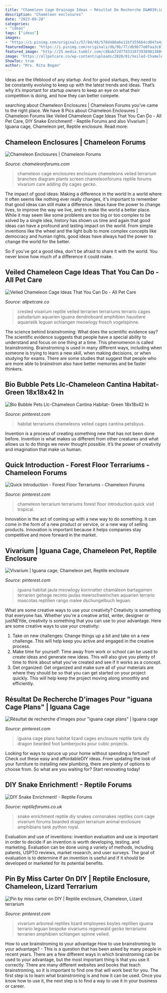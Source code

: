 ```yaml
---
title: "Chameleon Cage Drainage Ideas ~ Résultat De Recherche D&#039;images Pour &quot;iguana Cage Plans&quot;"
description: "Chameleon enclosures"
date: "2023-09-28"
categories:
- "ideas"
tags: ["ideas"]
images:
- "https://i.pinimg.com/originals/57/8d/48/578d488a6e11bf3556b4cd047a4a617e.jpg"
featuredImage: "https://i.pinimg.com/originals/db/9b/77/db9b77e0faa3c878a41ea57e57d03aca.jpg"
featured_image: "http://25.media.tumblr.com/c88ab72d77d3310739369813804d5fb2/tumblr_memvg3IkpM1ry9h3jo1_1280.jpg"
image: "https://allpetcare.co/wp-content/uploads/2020/01/Veiled-Chameleon-Cage-Ideas-46.jpg"
ShowToc: true
author: "Mrs. Rita Bogan"
---
```



Ideas are the lifeblood of any startup. And for good startups, they need to be constantly evolving to keep up with the latest trends and ideas. That’s why it’s important for startup owners to keep an eye on what their competition is doing, and how they can better compete.

	

		
searching about Chameleon Enclosures | Chameleon Forums you've came to the right place. We have 8 Pics about Chameleon Enclosures | Chameleon Forums like Veiled Chameleon Cage Ideas That You Can Do - All Pet Care, DIY Snake Enrichment! - Reptile Forums and also Vivarium | Iguana cage, Chameleon pet, Reptile enclosure. Read more:
		
    
## Chameleon Enclosures | Chameleon Forums

<img loading=lazy src="https://www.chameleonforums.com/styles/cf/images/ccr/cage3.jpg" onerror="this.onerror=null;this.src='https://tse3.mm.bing.net/th?id=OIP.PIAGjjcPaX-h3_MYbnuWmAHaGt&amp;pid=15.1';" alt="Chameleon Enclosures | Chameleon Forums">

_Source: chameleonforums.com_

>chameleon cage enclosures enclosure chameleons veiled terrarium branches diagram plants screen chameleonforums reptile forums vivarium care adding diy cages gecko. 

	

The impact of good ideas: Making a difference in the world
In a world where it often seems like nothing ever really changes, it's important to remember that good ideas can still make a difference. Ideas have the power to change lives, to improve the way we live, and to make the world a better place.
While it may seem like some problems are too big or too complex to be solved by a single idea, history has shown us time and again that good ideas can have a profound and lasting impact on the world. From simple inventions like the wheel and the light bulb to more complex concepts like democracy and human rights, good ideas have always had the power to change the world for the better.

So if you've got a good idea, don't be afraid to share it with the world. You never know how much of a difference it could make.

    
## Veiled Chameleon Cage Ideas That You Can Do - All Pet Care

<img loading=lazy src="https://allpetcare.co/wp-content/uploads/2020/01/Veiled-Chameleon-Cage-Ideas-46.jpg" onerror="this.onerror=null;this.src='https://tse4.mm.bing.net/th?id=OIP.93L9XrgTM3FBJlEEitkhSAHaJ3&amp;pid=15.1';" alt="Veiled Chameleon Cage Ideas That You Can Do - All Pet Care">

_Source: allpetcare.co_

>crested vivarium reptile veiled terrarien terrariums terrario cages paludarium aquarien iguana dendroboard amphibien haustiere aquaristik leguan schlangen meowlogy frosch vogelspinne. 

	

The science behind brainstroming: What does the scientific evidence say?
The scientific evidence suggests that people have a special ability to understand and focus on one thing at a time. This phenomenon is called brainstroming. Brainstroming is used in many different ways, including when someone is trying to learn a new skill, when making decisions, or when studying for exams. There are some studies that suggest that people who are more able to brainstrom also have better memories and be faster thinkers.

    
## Bio Bubble Pets Llc-Chameleon Cantina Habitat- Green 18x18x42 In

<img loading=lazy src="https://i.pinimg.com/originals/57/8d/48/578d488a6e11bf3556b4cd047a4a617e.jpg" onerror="this.onerror=null;this.src='https://tse2.mm.bing.net/th?id=OIP.fK85WtCV4jUsGc5_zErp5gHaRW&amp;pid=15.1';" alt="Bio Bubble Pets Llc-Chameleon Cantina Habitat- Green 18x18x42 In">

_Source: pinterest.com_

>habitat terrariums chameleons veiled cages cantina petsbyus. 

	

Invention is a process of creating something new that has not been done before. Invention is what makes us different from other creatures and what allows us to do things we never thought possible. It’s the power of creativity and imagination that make us human.

    
## Quick Introduction - Forest Floor Terrariums - Chameleon Forums

<img loading=lazy src="https://i.pinimg.com/originals/db/9b/77/db9b77e0faa3c878a41ea57e57d03aca.jpg" onerror="this.onerror=null;this.src='https://tse2.mm.bing.net/th?id=OIP.rDRRN9RksBzZEFCQX2_FqwHaFj&amp;pid=15.1';" alt="Quick Introduction - Forest Floor Terrariums - Chameleon Forums">

_Source: pinterest.com_

>chameleon terrarium terrariums forest floor introduction quick visit tropical. 

	

Innovation is the act of coming up with a new way to do something. It can come in the form of a new product or service, or a new way of selling products. Innovation is important because it helps companies stay competitive and move forward in the market.

    
## Vivarium | Iguana Cage, Chameleon Pet, Reptile Enclosure

<img loading=lazy src="https://i.pinimg.com/originals/8c/63/e7/8c63e77090195a4ae3e5aac9f4e5ae77.jpg" onerror="this.onerror=null;this.src='https://tse4.mm.bing.net/th?id=OIP.eWUjOuYC8BAmAKNCoS_F3AHaNK&amp;pid=15.1';" alt="Vivarium | Iguana cage, Chameleon pet, Reptile enclosure">

_Source: pinterest.com_

>iguana habitat jaula meowlogy kornnatter chamäleon bartagamen terrarien gehege recinto jaulas meerschweinchen aquarien terrario mascotas reptilien rango malee dschungelbuch leguan. 

	

What are some creative ways to use your creativity?
Creativity is something that everyone has. Whether you're a creative artist, writer, designer or justNEYde, creativity is something that you can use to your advantage. Here are some creative ways to use your creativity: 
1. Take on new challenges: Change things up a bit and take on a new challenge. This will help keep you active and engaged in the creative process. 
2. Make time for yourself: Time away from work or school can be used to create ideas and generate new ideas. This will also give you plenty of time to think about what you've created and see if it works as a concept. 
3. Get organized: Get organized and make sure all of your materials are where they should be so that you can get started on your project quickly. This will help keep the project moving along smoothly and efficiently. 

    
## Résultat De Recherche D&#039;images Pour &quot;iguana Cage Plans&quot; | Iguana Cage

<img loading=lazy src="https://i.pinimg.com/originals/ad/15/3d/ad153d88984cb683638c71ec11809df6.jpg" onerror="this.onerror=null;this.src='https://tse1.mm.bing.net/th?id=OIP.IW2nwL9UD2x-0wAZ6ACHQAHaFj&amp;pid=15.1';" alt="Résultat de recherche d&#039;images pour &quot;iguana cage plans&quot; | Iguana cage">

_Source: pinterest.com_

>iguana cage plans habitat lizard cages enclosure reptile tank diy dragon bearded foot lumberjocks pour cubic projects. 

	

Looking for ways to spruce up your home without spending a fortune? Check out these easy and affordableDIY ideas. From updating the look of your furniture to installing new plumbing, there are plenty of options to choose from. So what are you waiting for? Start renovating today!

    
## DIY Snake Enrichment! - Reptile Forums

<img loading=lazy src="http://25.media.tumblr.com/c88ab72d77d3310739369813804d5fb2/tumblr_memvg3IkpM1ry9h3jo1_1280.jpg" onerror="this.onerror=null;this.src='https://tse2.mm.bing.net/th?id=OIP.QFnF7yGddUkXBGGSKti4hAHaFj&amp;pid=15.1';" alt="DIY Snake Enrichment! - Reptile Forums">

_Source: reptileforums.co.uk_

>snake enrichment reptile diy snakes cornsnakes reptiles corn cage vivarium forums bearded dragon terrarium animal enclosure amphibians tank python royal. 

	

Evaluation and use of inventions:
invention evaluation and use is important in order to decide if an invention is worth developing, testing, and marketing. Evaluation can be done using a variety of methods, including patents, USPTO reviews, market research, and user surveys. The goal of evaluation is to determine if an invention is useful and if it should be developed or marketed for its potential benefits.

    
## Pin By Miss Carter On DIY | Reptile Enclosure, Chameleon, Lizard Terrarium

<img loading=lazy src="https://i.pinimg.com/736x/d2/47/1f/d2471f4512d98cf82f48585301c35277.jpg" onerror="this.onerror=null;this.src='https://tse1.mm.bing.net/th?id=OIP.Mv0MXMD4iEiH4wc-6vhjnwHaNK&amp;pid=15.1';" alt="Pin by miss carter on DIY | Reptile enclosure, Chameleon, Lizard terrarium">

_Source: pinterest.com_

>vivarium arboreal reptiles lizard employees boyles reptilien iguana terrario leguan bespoke vivariums regenwald gecko terrariums terrarien amphibien schlangen spinne veiled. 

	

How to use brainstroming to your advantage
How to use brainstroming to your advantage? - This is a question that has been asked by many people in recent years. There are a few different ways in which brainstroming can be used to your advantage, but the most important thing is that you use it correctly. There are many different websites and books that teach brainstroming, so it is important to find one that will work best for you. The first step is to learn what brainstroming is and how it can be used. Once you know how to use it, the next step is to find a way to use it in your business or career.

